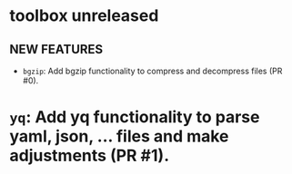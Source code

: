 # toolbox unreleased

## NEW FEATURES

* `bgzip`: Add bgzip functionality to compress and decompress files (PR #0).

# `yq`: Add yq functionality to parse yaml, json, ... files and make adjustments (PR #1).
